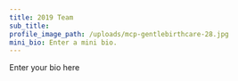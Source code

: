```yaml
---
title: 2019 Team
sub_title:
profile_image_path: /uploads/mcp-gentlebirthcare-28.jpg
mini_bio: Enter a mini bio.
---
```


Enter your bio here